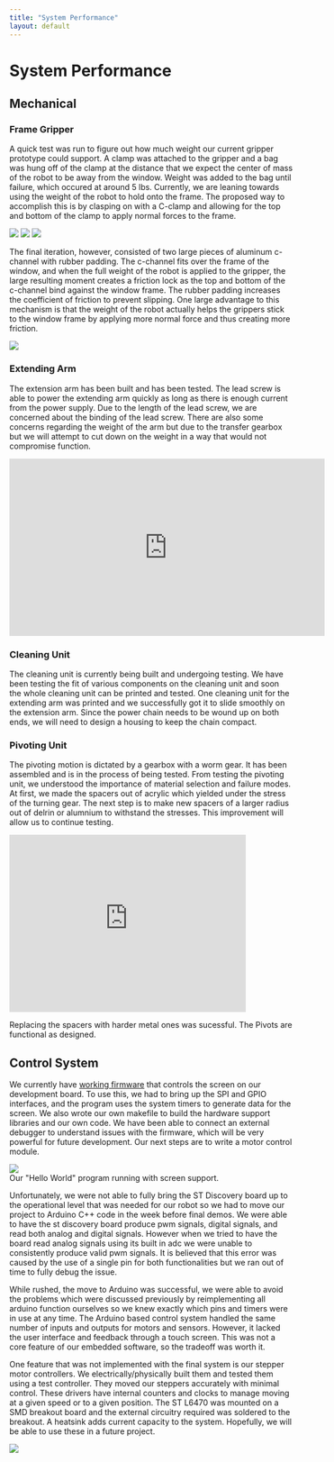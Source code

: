 ```yaml
---
title: "System Performance"
layout: default
---
```


# System Performance

## Mechanical

### Frame Gripper

A quick test was run to figure out how much weight our current gripper prototype could support.  A clamp was attached to the gripper and a bag was hung off of the clamp at the distance that we expect the center of mass of the robot to be away from the window.  Weight was added to the bag until failure, which occured at around 5 lbs. Currently, we are leaning towards using the weight of the robot to hold onto the frame. The proposed way to accomplish this is by clasping on with a C-clamp and allowing for the top and bottom of the clamp to apply normal forces to the frame. 

[![]({{site.baseurl}}/images/griptest1.JPG)]({{site.baseurl}}/images/griptest1.JPG)
[![]({{site.baseurl}}/images/griptest2.JPG)]({{site.baseurl}}/images/griptest2.JPG)
[![]({{site.baseurl}}/images/griptest3.JPG)]({{site.baseurl}}/images/griptest3.JPG)

The final iteration, however, consisted of two large pieces of aluminum c-channel with rubber padding.  The c-channel fits over the frame of the window, and when the full weight of the robot is applied to the gripper, the large resulting moment creates a friction lock as the top and bottom of the c-channel bind against the window frame.  The rubber padding increases the coefficient of friction to prevent slipping.  One large advantage to this mechanism is that the weight of the robot actually helps the grippers stick to the window frame by applying more normal force and thus creating more friction.

[![]({{site.baseurl}}/images/griptest4.png)]({{site.baseurl}}/images/griptest4.png)

### Extending Arm
The extension arm has been built and has been tested. The lead screw is able to power the extending arm quickly as long as there is enough current from the power supply. Due to the length of the lead screw, we are concerned about the binding of the lead screw. There are also some concerns regarding the weight of the arm but due to the transfer gearbox but we will attempt to cut down on the weight in a way that would not compromise function.

<iframe width="560" height="315" src="https://www.youtube.com/embed/jR1k3SBtJII" frameborder="0" allowfullscreen></iframe>

### Cleaning Unit
The cleaning unit is currently being built and undergoing testing. We have been testing the fit of various components on the cleaning unit and soon the whole cleaning unit can be printed and tested. One cleaning unit for the extending arm was printed and we successfully got it to slide smoothly on the extension arm. Since the power chain needs to be wound up on both ends, we will need to design a housing to keep the chain compact.

### Pivoting Unit
The pivoting motion is dictated by a gearbox with a worm gear. It has been assembled and is in the process of being tested. From testing the pivoting unit, we understood the importance of material selection and failure modes. At first, we made the spacers out of acrylic which yielded under the stress of the turning gear. The next step is to make new spacers of a larger radius out of delrin or alumnium to withstand the stresses. This improvement will allow us to continue testing.

<iframe width="420" height="315" src="https://www.youtube.com/embed/JQYD1DYoebc" frameborder="0" allowfullscreen></iframe>

Replacing the spacers with harder metal ones was sucessful. The Pivots are functional as designed.

## Control System

We currently have [working firmware](https://github.com/TrevorDecker/CMU_Mechatronics_2015_TeamB/tree/master/stm32f4-firmware) that controls the screen on our development board. To use this, we had to bring up the SPI and GPIO interfaces, and the program uses the system timers to generate data for the screen. We also wrote our own makefile to build the hardware support libraries and our own code. We have been able to connect an external debugger to understand issues with the firmware, which will be very powerful for future development. Our next steps are to write a motor control module.

[![]({{site.baseurl}}/images/software1.jpg)]({{site.baseurl}}/images/software1.jpg)
<br />Our "Hello World" program running with screen support.<br />

Unfortunately, we were not able to fully bring the ST Discovery board up to the operational level that was needed for our robot so we had to move our project to Arduino C++ code in the week before final demos.  We were able to have the st discovery board produce pwm signals, digital signals, and read both analog and digital signals.  However when we tried to have the board read analog signals using its built in adc we were unable to consistently produce valid pwm signals.  It is believed that  this error was caused by the use of a single pin for both functionalities but we ran out of time to fully debug the issue.

While rushed, the move to Arduino was successful, we were able to avoid the problems which were discussed previously by reimplementing all arduino function ourselves so we knew exactly which pins and timers were in use at any time.  The Arduino based control system handled the same number of inputs and outputs for motors and sensors. However, it lacked the user interface and feedback through a touch screen. This was not a core feature of our embedded software, so the tradeoff was worth it.

One feature that was not implemented with the final system is our stepper motor controllers. We electrically/physically built them and tested them using a test controller. They moved our steppers accurately with minimal control. These drivers have internal counters and clocks to manage moving at a given speed or to a given position. The ST L6470 was mounted on a SMD breakout board and the external circuitry required was soldered to the breakout. A heatsink adds current capacity to the system. Hopefully, we will be able to use these in a future project.

[![]({{site.baseurl}}/images/stepper1.JPG)]({{site.baseurl}}/images/stepper1.JPG)

